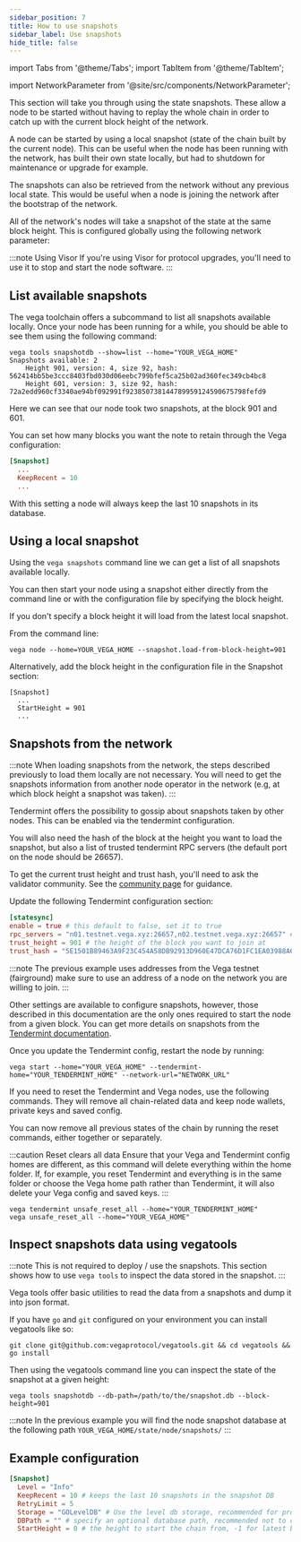 ```yaml
---
sidebar_position: 7
title: How to use snapshots
sidebar_label: Use snapshots
hide_title: false
---
```


import Tabs from '@theme/Tabs';
import TabItem from '@theme/TabItem';

import NetworkParameter from '@site/src/components/NetworkParameter';

This section will take you through using the state snapshots. These allow a node to be started without having to replay the whole chain in order to catch up with the current block height of the network.

A node can be started by using a local snapshot (state of the chain built by the current node). This can be useful when the node has been running with the network, has built their own state locally, but had to shutdown for maintenance or upgrade for example.

The snapshots can also be retrieved from the network without any previous local state. This would be useful when a node is joining the network after the bootstrap of the network.

All of the network's nodes will take a snapshot of the state at the same block height. This is configured globally using the following network parameter: <NetworkParameter frontMatter={frontMatter} param="snapshot.interval.length" hideValue={false} />

:::note Using Visor
If you're using Visor for protocol upgrades, you'll need to use it to stop and start the node software.
:::

## List available snapshots
The vega toolchain offers a subcommand to list all snapshots available locally. Once your node has been running for a while, you should be able to see them using the following command:
```
vega tools snapshotdb --show=list --home="YOUR_VEGA_HOME"
Snapshots available: 2
	Height 901, version: 4, size 92, hash: 562414bb5be3ccc8403fbd030d06eebc799bfef5ca25b02ad360fec349cb4bc8
	Height 601, version: 3, size 92, hash: 72a2edd960cf3340ae94bf092991f923850738144789959124590675798fefd9
```
Here we can see that our node took two snapshots, at the block 901 and 601.

You can set how many blocks you want the note to retain through the Vega configuration:
```Toml
[Snapshot]
  ...
  KeepRecent = 10
  ...
```
With this setting a node will always keep the last 10 snapshots in its database.

## Using a local snapshot
Using the `vega snapshots` command line we can get a list of all snapshots available locally.

You can then start your node using a snapshot either directly from the command line or with the configuration file by specifying the block height.

If you don't specify a block height it will load from the latest local snapshot.

From the command line:
```
vega node --home=YOUR_VEGA_HOME --snapshot.load-from-block-height=901
```

Alternatively, add the block height in the configuration file in the Snapshot section:
```
[Snapshot]
  ...
  StartHeight = 901
  ...
```

## Snapshots from the network

:::note
When loading snapshots from the network, the steps described previously to load them locally are not necessary. You will need to get the snapshots information from another node operator in the network (e.g, at which block height a snapshot was taken).
:::

Tendermint offers the possibility to gossip about snapshots taken by other nodes. This can be enabled via the tendermint configuration. 

You will also need the hash of the block at the height you want to load the snapshot, but also a list of trusted tendermint RPC servers (the default port on the node should be 26657).

To get the current trust height and trust hash, you'll need to ask the validator community. See the [community page](./../requirements/community.md) for guidance.

Update the following Tendermint configuration section:
```Toml
[statesync]
enable = true # this default to false, set it to true
rpc_servers = "n01.testnet.vega.xyz:26657,n02.testnet.vega.xyz:26657" # a comma separated list of tendermint rpc
trust_height = 901 # the height of the block you want to join at
trust_hash = "5E1501B89463A9F23C454A58DB92913D960E47DCA76D1FC1EA03988A6C6D0C30" # the hash of the block
```

:::note
The previous example uses addresses from the Vega testnet (fairground) make sure to use an address of a node on the network you are willing to join.
:::

Other settings are available to configure snapshots, however, those described in this documentation are the only ones required to start the node from a given block. You can get more details on snapshots from the [Tendermint documentation](https://docs.tendermint.com/master/spec/abci/apps.html#state-sync).

Once you update the Tendermint config, restart the node by running:

```
vega start --home="YOUR_VEGA_HOME" --tendermint-home="YOUR_TENDERMINT_HOME" --network-url="NETWORK_URL"
```
If you need to reset the Tendermint and Vega nodes, use the following commands. They will remove all chain-related data and keep node wallets, private keys and saved config. 

You can now remove all previous states of the chain by running the reset commands, either together or separately.

:::caution Reset clears all data
Ensure that your Vega and Tendermint config homes are different, as this command will delete everything within the home folder. If, for example, you reset Tendermint and everything is in the same folder or choose the Vega home path rather than Tendermint, it will also delete your Vega config and saved keys.
:::


```
vega tendermint unsafe_reset_all --home="YOUR_TENDERMINT_HOME"
vega unsafe_reset_all --home="YOUR_VEGA_HOME"
```

## Inspect snapshots data using vegatools
 
:::note
This is not required to deploy / use the snapshots. This section shows how to use `vega tools` to inspect the data stored in the snapshot.
:::

Vega tools offer basic utilities to read the data from a snapshots and dump it into json format.

If you have `go` and `git` configured on your environment you can install vegatools like so:
```
git clone git@github.com:vegaprotocol/vegatools.git && cd vegatools && go install
```

Then using the vegatools command line you can inspect the state of the snapshot at a given height:
```
vega tools snapshotdb --db-path=/path/to/the/snapshot.db --block-height=901
```

:::note
In the previous example you will find the node snapshot database at the following path `YOUR_VEGA_HOME/state/node/snapshots/`
:::

## Example configuration

```Toml
[Snapshot]
  Level = "Info"
  KeepRecent = 10 # keeps the last 10 snapshots in the snapshot DB
  RetryLimit = 5
  Storage = "GOLevelDB" # Use the level db storage, recommended for production
  DBPath = "" # specify an optional database path, recommended not to change this for production and keep the default
  StartHeight = 0 # the height to start the chain from, -1 for latest block, 0 to start from genesis, or a block height from a recent snapshot
```
